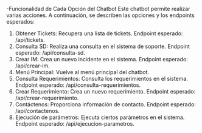 -Funcionalidad de Cada Opción del Chatbot
Este chatbot permite realizar varias acciones. A continuación, se describen las opciones y los endpoints esperados:

1. Obtener Tickets: Recupera una lista de tickets. Endpoint esperado: /api/tickets.
2. Consulta SD: Realiza una consulta en el sistema de soporte. Endpoint esperado: /api/consulta-sd.
3. Crear IM: Crea un nuevo incidente en el sistema. Endpoint esperado: /api/crear-im.
4. Menú Principal: Vuelve al menú principal del chatbot.
5. Consulta Requerimientos: Consulta los requerimientos en el sistema. Endpoint esperado: /api/consulta-requerimientos.
6. Crear Requerimiento: Crea un nuevo requerimiento. Endpoint esperado: /api/crear-requerimiento.
7. Contáctenos: Proporciona información de contacto. Endpoint esperado: /api/contactenos.
8. Ejecución de parámetros: Ejecuta ciertos parámetros en el sistema. Endpoint esperado: /api/ejecucion-parametros.